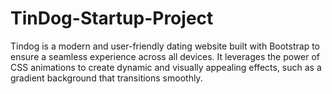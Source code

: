 # TinDog-Startup-Project
Tindog is a modern and user-friendly dating website built with Bootstrap to ensure a seamless experience across all devices. It leverages the power of CSS animations to create dynamic and visually appealing effects, such as a gradient background that transitions smoothly.
